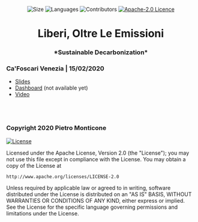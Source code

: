 <!-- Meta-Badges -->
</p>

<p align="center">
    <img alt="Size" src="https://img.shields.io/github/repo-size/pitmonticone/SustainableDecarbonization">
  </a>
    <img alt="Languages" src="https://img.shields.io/github/languages/count/pitmonticone/SustainableDecarbonization">
  </a>
    <img alt="Contributors" src="https://img.shields.io/github/contributors/pitmonticone/SustainableDecarbonization">
  </a>
    <a href="https://opensource.org/licenses/Apache-2.0">
    <img alt="Apache-2.0 Licence" src="https://img.shields.io/badge/License-Apache%202.0-blue.svg">
  </a>
  
</p>

<!-- Title -->
<h1 align="center">
  Liberi, Oltre Le Emissioni
</h1>

<!-- Subtitle -->
<h3 align="center">
  *Sustainable Decarbonization*
</h3>


### Ca'Foscari Venezia | 15/02/2020

* [Slides](https://pitmonticone.github.io/SustainableDecarbonization/slides.html)
* [Dashboard]() (not available yet)
* [Video](https://www.youtube.com/watch?v=___0U6uikPA)

<br><br>

### Copyright 2020 Pietro Monticone

[![License](https://img.shields.io/badge/License-Apache%202.0-blue.svg)](https://opensource.org/licenses/Apache-2.0)

Licensed under the Apache License, Version 2.0 (the "License");
you may not use this file except in compliance with the License.
You may obtain a copy of the License at

    http://www.apache.org/licenses/LICENSE-2.0

Unless required by applicable law or agreed to in writing, software
distributed under the License is distributed on an "AS IS" BASIS,
WITHOUT WARRANTIES OR CONDITIONS OF ANY KIND, either express or implied.
See the License for the specific language governing permissions and
limitations under the License.


